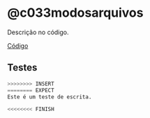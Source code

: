 # @c033modosarquivos

Descrição no código.

[Código](.cache/draft.c)

## Testes

```py
>>>>>>>> INSERT
======== EXPECT
Este é um teste de escrita.

<<<<<<<< FINISH
```
